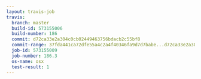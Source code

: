 ```yaml
---
layout: travis-job
travis:
  branch: master
  build-id: 573155006
  build-number: 186
  commit: d72ca33e2a304c0cb02449463756bdacb2c55bf8
  commit-range: 37fda441ca72dfe55a4c2a4f40346fa9d7d7babe...d72ca33e2a304c0cb02449463756bdacb2c55bf8
  job-id: 573155009
  job-number: 186.3
  os-name: osx
  test-result: 1
---
```

